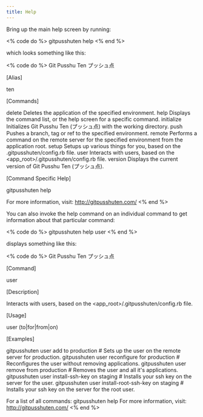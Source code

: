```yaml
---
title: Help
---
```


Bring up the main help screen by running:

<% code do %>
gitpusshuten help
<% end %>

which looks something like this:

<% code do %>
Git Pusshu Ten
     プッシュ点

[Alias]

  ten

[Commands]

  delete      Deletes the application of the specified environment.
  help        Displays the command list, or the help screen for a specific command.
  initialize  Initializes Git Pusshu Ten (プッシュ点) with the working directory.
  push        Pushes a branch, tag or ref to the specified environment.
  remote      Performs a command on the remote server for the specified environment from the application root.
  setup       Setups up various things for you, based on the .gitpusshuten/config.rb file.
  user        Interacts with users, based on the <app_root>/.gitpusshuten/config.rb file.
  version     Displays the current version of Git Pusshu Ten (プッシュ点).

[Command Specific Help]

  gitpusshuten help <command>

For more information, visit: http://gitpusshuten.com/
<% end %>

You can also invoke the help command on an individual command to get information about that particular command:

<% code do %>
gitpusshuten help user
<% end %>

displays something like this:

<% code do %>
Git Pusshu Ten
     プッシュ点

[Command]

  user

[Description]

  Interacts with users, based on the <app_root>/.gitpusshuten/config.rb file.

[Usage]

  user <command> (to|for|from|on) <environment>

[Examples]

  gitpusshuten user add to production                # Sets up the user on the remote server for production.
  gitpusshuten user reconfigure for production       # Reconfigures the user without removing applications.
  gitpusshuten user remove from production           # Removes the user and all it's applications.
  gitpusshuten user install-ssh-key on staging       # Installs your ssh key on the server for the user.
  gitpusshuten user install-root-ssh-key on staging  # Installs your ssh key on the server for the root user.

For a list of all commands: gitpusshuten help
For more information, visit: http://gitpusshuten.com/
<% end %>

